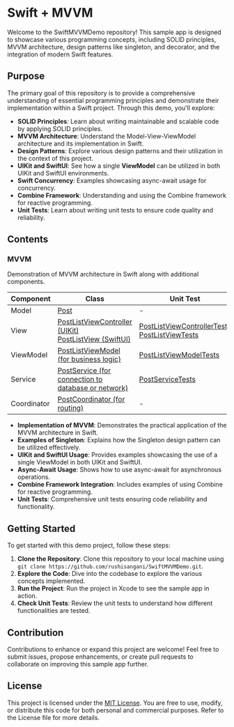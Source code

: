 # Swift + MVVM

Welcome to the SwiftMVVMDemo repository! This sample app is designed to showcase various programming concepts, including SOLID principles, MVVM architecture, design patterns like singleton, and decorator, and the integration of modern Swift features. 

## Purpose

The primary goal of this repository is to provide a comprehensive understanding of essential programming principles and demonstrate their implementation within a Swift project. Through this demo, you'll explore:

- **SOLID Principles**: Learn about writing maintainable and scalable code by applying SOLID principles.
- **MVVM Architecture**: Understand the Model-View-ViewModel architecture and its implementation in Swift.
- **Design Patterns**: Explore various design patterns and their utilization in the context of this project.
- **UIKit and SwiftUI**: See how a single **ViewModel** can be utilized in both UIKit and SwiftUI environments.
- **Swift Concurrency**: Examples showcasing async-await usage for concurrency.
- **Combine Framework**: Understanding and using the Combine framework for reactive programming.
- **Unit Tests**: Learn about writing unit tests to ensure code quality and reliability.

## Contents

### MVVM
Demonstration of MVVM architecture in Swift along with additional components.

| Component   | Class                                                                                      | Unit Test                                                              |
|-------------|--------------------------------------------------------------------------------------------|------------------------------------------------------------------------|
| Model       | [Post](./SwiftMVVMDemo/Models/Post.swift)                                                 | -                                                                        |
| View        | [PostListViewController (UIKit)](./SwiftMVVMDemo/Views/PostList/UIKit/PostListViewController.swift) <br> [PostListView (SwiftUI)](./SwiftMVVMDemo/Views/PostList/SwiftUI/PostListView.swift) | [PostListViewControllerTests](./SwiftMVVMDemoTests/PostTests/PostListViewControllerTests.swift) <br> [PostListViewTests](./SwiftMVVMDemoTests/PostTests/PostListViewTests.swift) |
| ViewModel   | [PostListViewModel (for business logic)](./SwiftMVVMDemo/Views/PostList/PostListViewModel.swift)       | [PostListViewModelTests](./SwiftMVVMDemoTests/PostTests/PostListViewModelTests.swift)                                                       |
| Service     | [PostService (for connection to database or network)](./SwiftMVVMDemo/Services/PhotoService.swift) | [PostServiceTests](./SwiftMVVMDemoTests/PostTests/PostServiceTests.swift)                                                       |
| Coordinator | [PostCoordinator (for routing)](./SwiftMVVMDemo/Views/PostList/UIKit/PostCoordinator.swift) | -                                                                        |



- **Implementation of MVVM**: Demonstrates the practical application of the MVVM architecture in Swift.
- **Examples of Singleton**: Explains how the Singleton design pattern can be utilized effectively.
- **UIKit and SwiftUI Usage**: Provides examples showcasing the use of a single ViewModel in both UIKit and SwiftUI.
- **Async-Await Usage**: Shows how to use async-await for asynchronous operations.
- **Combine Framework Integration**: Includes examples of using Combine for reactive programming.
- **Unit Tests**: Comprehensive unit tests ensuring code reliability and functionality.

## Getting Started

To get started with this demo project, follow these steps:

1. **Clone the Repository**: Clone this repository to your local machine using `git clone https://github.com/rushisangani/SwiftMVVMDemo.git`.
2. **Explore the Code**: Dive into the codebase to explore the various concepts implemented.
3. **Run the Project**: Run the project in Xcode to see the sample app in action.
4. **Check Unit Tests**: Review the unit tests to understand how different functionalities are tested.

## Contribution

Contributions to enhance or expand this project are welcome! Feel free to submit issues, propose enhancements, or create pull requests to collaborate on improving this sample app further.

## License

This project is licensed under the [MIT License](LICENSE). You are free to use, modify, or distribute this code for both personal and commercial purposes. Refer to the License file for more details.
